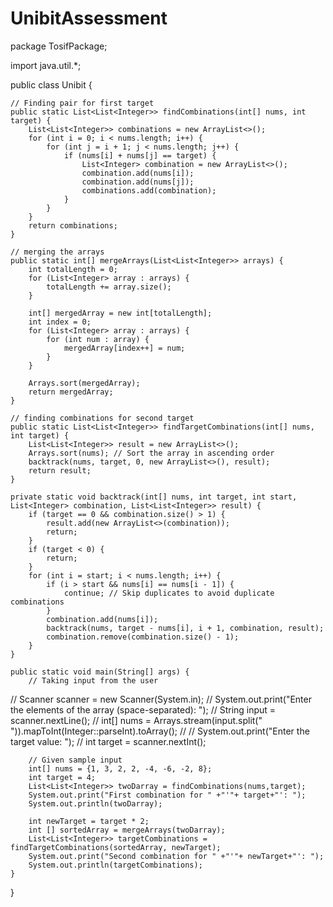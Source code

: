 # UnibitAssessment

package TosifPackage;

import java.util.*;


public class Unibit
{


    // Finding pair for first target
    public static List<List<Integer>> findCombinations(int[] nums, int target) {
        List<List<Integer>> combinations = new ArrayList<>();
        for (int i = 0; i < nums.length; i++) {
            for (int j = i + 1; j < nums.length; j++) {
                if (nums[i] + nums[j] == target) {
                    List<Integer> combination = new ArrayList<>();
                    combination.add(nums[i]);
                    combination.add(nums[j]);
                    combinations.add(combination);
                }
            }
        }
        return combinations;
    }

    // merging the arrays
    public static int[] mergeArrays(List<List<Integer>> arrays) {
        int totalLength = 0;
        for (List<Integer> array : arrays) {
            totalLength += array.size();
        }

        int[] mergedArray = new int[totalLength];
        int index = 0;
        for (List<Integer> array : arrays) {
            for (int num : array) {
                mergedArray[index++] = num;
            }
        }

        Arrays.sort(mergedArray);
        return mergedArray;
    }

    // finding combinations for second target
    public static List<List<Integer>> findTargetCombinations(int[] nums, int target) {
        List<List<Integer>> result = new ArrayList<>();
        Arrays.sort(nums); // Sort the array in ascending order
        backtrack(nums, target, 0, new ArrayList<>(), result);
        return result;
    }

    private static void backtrack(int[] nums, int target, int start, List<Integer> combination, List<List<Integer>> result) {
        if (target == 0 && combination.size() > 1) {
            result.add(new ArrayList<>(combination));
            return;
        }
        if (target < 0) {
            return;
        }
        for (int i = start; i < nums.length; i++) {
            if (i > start && nums[i] == nums[i - 1]) {
                continue; // Skip duplicates to avoid duplicate combinations
            }
            combination.add(nums[i]);
            backtrack(nums, target - nums[i], i + 1, combination, result);
            combination.remove(combination.size() - 1);
        }
    }

    public static void main(String[] args) {
        // Taking input from the user
//        Scanner scanner = new Scanner(System.in);
//        System.out.print("Enter the elements of the array (space-separated): ");
//        String input = scanner.nextLine();
//        int[] nums = Arrays.stream(input.split(" ")).mapToInt(Integer::parseInt).toArray();
//
//        System.out.print("Enter the target value: ");
//        int target = scanner.nextInt();

        // Given sample input
        int[] nums = {1, 3, 2, 2, -4, -6, -2, 8};
        int target = 4;
        List<List<Integer>> twoDarray = findCombinations(nums,target);
        System.out.print("First combination for " +"'"+ target+"': ");
        System.out.println(twoDarray);

        int newTarget = target * 2;
        int [] sortedArray = mergeArrays(twoDarray);
        List<List<Integer>> targetCombinations = findTargetCombinations(sortedArray, newTarget);
        System.out.print("Second combination for " +"'"+ newTarget+"': ");
        System.out.println(targetCombinations);
    }
}

